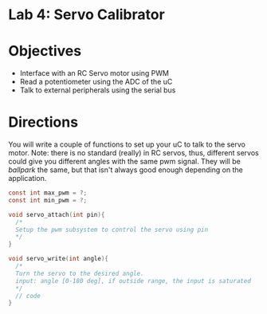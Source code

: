 # Lab 4: Servo Calibrator

# Objectives

- Interface with an RC Servo motor using PWM
- Read a potentiometer using the ADC of the uC
- Talk to external peripherals using the serial bus

# Directions

You will write a couple of functions to set up your uC to talk to the servo motor.
Note: there is no standard (really) in RC servos, thus, different servos could give
you different angles with the same pwm signal. They will be *ballpark* the same,
but that isn't always good enough depending on the application.

```c
const int max_pwm = ?;
const int min_pwm = ?;

void servo_attach(int pin){
  /*
  Setup the pwm subsystem to control the servo using pin
  */
}

void servo_write(int angle){
  /*
  Turn the servo to the desired angle.
  input: angle [0-180 deg], if outside range, the input is saturated
  */
  // code
}
```
